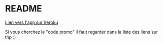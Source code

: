 # README

[Lien vers l'app sur heroku](https://evening-falls-86650.herokuapp.com/)

Si vous cherchez le "code promo" Il faut regarder dans la liste des liens sur thp :)